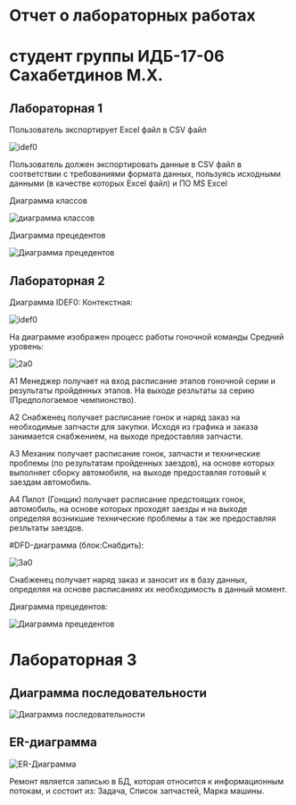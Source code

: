 # Отчет о лабораторных работах 

# студент группы ИДБ-17-06 Сахабетдинов М.Х.

## Лабораторная 1

Пользователь экспортирует Excel файл в CSV файл

![idef0](https://github.com/MartyStev/SakhabetdionovMarat.github.io/blob/master/lab1/01_A0.png?raw=true)

Пользователь должен экспортировать данные в CSV файл в соответствии с требованиями формата данных, пользуясь исходными данными (в качестве которых Excel файл) и ПО MS Excel

Диаграмма классов

![диаграмма классов](https://github.com/MartyStev/SakhabetdionovMarat.github.io/blob/master/lab1/uml-class.png?raw=true)

Диаграмма прецедентов

![Диаграмма прецедентов](https://github.com/MartyStev/SakhabetdionovMarat.github.io/blob/master/lab1/uml-prec.png?raw=true)

## Лабораторная 2

Диаграмма IDEF0:
Контекстная:

![idef0](https://github.com/MartyStev/SakhabetdinovMarat.github.io/blob/master/lab2/01_A0а.png)

На диаграмме изображен процесс работы гоночной команды
Средний уровень:

![2а0](https://github.com/MartyStev/SakhabetdinovMarat.github.io/blob/master/lab2/02_A0а.png)

A1 Менеджер получает на вход расписание этапов гоночной серии и результаты пройденных этапов. На выходе резльтаты за серию (Предпологаемое чемпионство).

А2 Снабженец получает расписание гонок и наряд заказ на необходимые запчасти для закупки. Исходя из графика и заказа занимается снабжением, на выходе предоставляя запчасти.

А3 Механик получает расписание гонок, запчасти и технические проблемы (по результатам пройденных заездов), на основе которых выполняет сборку автомобиля, на выходе предоставляя готовый к заездам автомобиль.

А4 Пилот (Гонщик) получает расписание предстоящих гонок, автомобиль, на основе которых проходят заезды и на выходе определяя возникшие технические проблемы а так же предоставляя резльтаты заездов.


#DFD-диаграмма (блок:Снабдить):

![3а0](https://github.com/MartyStev/SakhabetdinovMarat.github.io/blob/master/lab2/03_A2а.png)

Снабженец получает наряд заказ и заносит их в базу данных, определяя на основе расписаниях их необходимость в данный момент.

Диаграмма прецедентов:

![Диаграмма прецедентов](https://github.com/MartyStev/SakhabetdinovMarat.github.io/blob/master/lab2/ump-proc.png?raw=true)

# Лабораторная 3
## Диаграмма последовательности


![Диаграмма последовательности](http://www.plantuml.com/plantuml/png/ZP9FRXCn5CRNzIcixdk1Ia6b78ArCsF1A1uxydX0226L2bIa8bM2HJSW_fnW28n86vfSuVb6V2ysOZIQHJTEulVztlVvlPmqGVdGraOqYyekbLUrL4LmNhuK1wUgM3pnhhNb8sTmzVXf5RGuUEYzUvvkJWqa43fVQZ-yUYLK6vnjwxdsGgIEX_I9-lYMEhgZDTqUIjN8ja6zL47DLQEX-4fTV4qxMkDCkbxIJzhYwpOZvTohGW-XxzoMnV62Ue2t2Tl5Cq0_Q4Cz_OcN6LvwDpUw5jg6Ahm0VGsZ7KWOntDQxsNQYiBPu9tXJCnpX7Y-BwA2gZ6w29Mp3HGThO1keO8Vp3VnVLOQ8VY9ykX1pdqiwGldGaoecOfdU26kklY6nqATICh4vBXZZA7VyFq5x8BdMprJGG-U9sQpZD2AUdoYyG2HivaGnhcbaF8_nPRQmkipT1kUPveaiC68UhfXwfyf2Fp4AOz6YJ6u-0xokubzx7tri8UsPKhz8LxI3ieDm0pVF_brrY5iJeLAuL0QBnfb57BTeFunxODMyB-HKqiTFfkXrCACD_MDzyHil4hnfvfTZIQ0FZo2qQlGcVy_nz8jidvwrHZA2UYsDdy1)


## ER-диаграмма

![ER-Диаграмма](http://www.plantuml.com/plantuml/png/JL4zJiCm69thKrWPaNe3XjAoS09cavWagcD7jYi6G6eZVf2Oa91WO80RU02HLhIzmkSRyHadA8kbx_qylITFZ6NQBYf1pBoKDTEiegbWnj1BCfgoT9vhjP3PJ0cbwMbHMav6HrghYuXC1KfGg7J6zH2w9YJ6p9IqMeaJUQueCpI1LzZw6zZv9Vo0ytVGmWwsY3t2ci8UYGQ1JTBxQwwDaj7w3bzeGhblaewMhEAHV047dvXu3wudMTvn7nZS-bK8fl2DmdsG-PLlC77To-j2oSxmXkmIDk3eNyi7Q4F3_rB7pB8eV08N0YayWuip_2tAXgiFhyRZw23XZNUSHRfr1uY49SERvSCpbYEaA3DEArwT8HEFjDIfu3rX2vKPCk4omp_z1G00)

Ремонт является записью в БД, которая относится к информационным потокам, и состоит из: Задача, Список запчастей, Марка машины.
